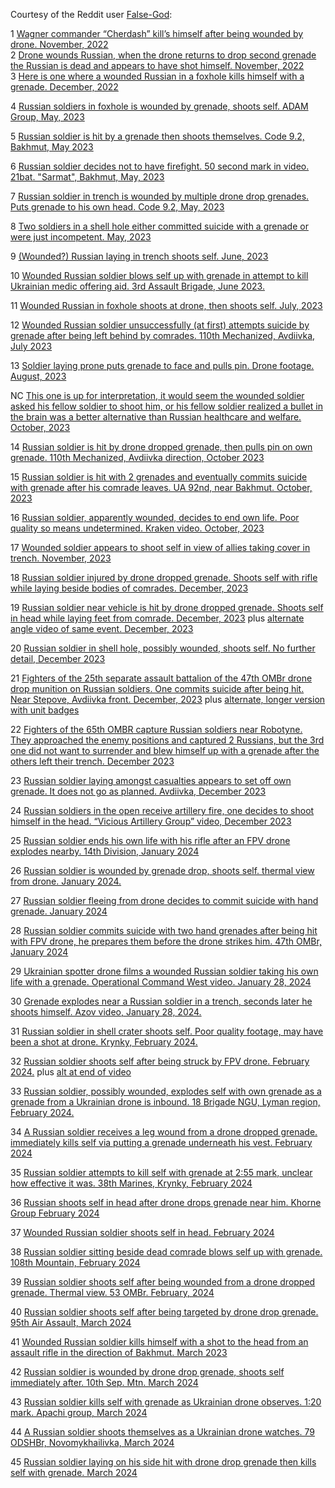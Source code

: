 Courtesy of the Reddit user [False-God](https://www.reddit.com/user/False-God/):  

1 [Wagner commander “Cherdash” kill’s himself after being wounded by drone. November, 2022](https://www.reddit.com/r/RussiaUkraineWar2022/comments/z3njyu/pmc_unit_commander_wagner_callsign_cherdash/)  
2 [Drone wounds Russian, when the drone returns to drop second grenade the Russian is dead and appears to have shot himself. November, 2022](https://www.reddit.com/r/UkraineWarVideoReport/comments/z4e5js/ukrainian_drone_drops_a_grenade_on_a_russian/?utm_source=share&utm_medium=ios_app&utm_name=ioscss&utm_content=1&utm_term=1)  
3 [Here is one where a wounded Russian in a foxhole kills himself with a grenade. December, 2022](https://www.reddit.com/r/CombatFootage/comments/zwa1ww/russian_soldier_pulls_the_pin_of_his_own_grenade/)

4 [Russian soldiers in foxhole is wounded by grenade, shoots self. ADAM Group, May, 2023](https://www.reddit.com/r/CombatFootage/comments/11tsui7/russian_soldier_commits_suicide_after_being_hit/?utm_source=share&utm_medium=ios_app&utm_name=ioscss&utm_content=1&utm_term=1)

5 [Russian soldier is hit by a grenade then shoots themselves. Code 9.2, Bakhmut, May 2023](https://www.reddit.com/r/UkraineRussiaReport/comments/13dpn9j/ua_pov_russian_soldier_shoots_himself_in_the_head/?utm_source=share&utm_medium=ios_app&utm_name=ioscss&utm_content=1&utm_term=1)

6 [Russian soldier decides not to have firefight. 50 second mark in video. 21bat. "Sarmat", Bakhmut, May, 2023](https://www.reddit.com/r/CombatFootage/comments/13fuall/ukrainians_from_21bat_sarmat_are_storming_russian/?utm_source=share&utm_medium=ios_app&utm_name=ioscss&utm_content=1&utm_term=1)

7 [Russian soldier in trench is wounded by multiple drone drop grenades. Puts grenade to his own head. Code 9.2, May, 2023](https://www.reddit.com/r/SlavaUkrayini/comments/13fr9or/a_russian_soldier_commits_suicide_with_his_own/?utm_source=share&utm_medium=ios_app&utm_name=ioscss&utm_content=1&utm_term=1)

8 [Two soldiers in a shell hole either committed suicide with a grenade or were just incompetent. May, 2023](https://www.reddit.com/r/UkraineWarVideoReport/comments/13vm749/while_moving_across_an_open_field_a_group_of/?utm_source=share&utm_medium=ios_app&utm_name=ioscss&utm_content=2&utm_term=1)

9 [(Wounded?) Russian laying in trench shoots self. June, 2023](https://www.reddit.com/r/DronedOrc/comments/14jl2a3/reconnaissance_drone_captured_an_orc_lying_in_a/?utm_source=share&utm_medium=ios_app&utm_name=ioscss&utm_content=2&utm_term=1)

10 [Wounded Russian soldier blows self up with grenade in attempt to kill Ukrainian medic offering aid. 3rd Assault Brigade, June 2023.](https://www.reddit.com/r/UkraineWarVideoReport/comments/14q8cfi/full_footage_translated_with_the_suicide_by/?utm_source=share&utm_medium=ios_app&utm_name=ioscss&utm_content=2&utm_term=1)

11 [Wounded Russian in foxhole shoots at drone, then shoots self. July, 2023](https://www.reddit.com/r/UkraineWarVideoReport/comments/14r6j2v/wounded_russian_soldier_pulls_the_trigger_on/?utm_source=share&utm_medium=ios_app&utm_name=ioscss&utm_content=1&utm_term=1)

12 [Wounded Russian soldier unsuccessfully (at first) attempts suicide by grenade after being left behind by comrades. 110th Mechanized, Avdiivka, July 2023](https://www.reddit.com/r/UkraineRussiaReport/comments/14vroi8/ua_pov_russian_soldier_tries_to_commit_suicide/?utm_source=share&utm_medium=ios_app&utm_name=ioscss&utm_content=1&utm_term=1)

13 [Soldier laying prone puts grenade to face and pulls pin. Drone footage. August, 2023](https://reddit.com/r/UkraineWarVideoReport/s/LOtfAaCxz3)

NC [This one is up for interpretation, it would seem the wounded soldier asked his fellow soldier to shoot him, or his fellow soldier realized a bullet in the brain was a better alternative than Russian healthcare and welfare. October, 2023](https://reddit.com/r/CombatFootage/s/fJNY1NiAdD)

14 [Russian soldier is hit by drone dropped grenade, then pulls pin on own grenade. 110th Mechanized, Avdiivka direction, October 2023](https://reddit.com/r/CombatFootage/s/8vJoWLghiP)

15 [Russian soldier is hit with 2 grenades and eventually commits suicide with grenade after his comrade leaves. UA 92nd, near Bakhmut. October, 2023](https://www.reddit.com/r/UkraineRussiaReport/s/A32gDnBqWs)

16 [Russian soldier, apparently wounded, decides to end own life. Poor quality so means undetermined. Kraken video. October, 2023](https://www.reddit.com/r/CombatFootage/s/VGhJZu3zKY)

17 [Wounded soldier appears to shoot self in view of allies taking cover in trench. November, 2023](https://www.reddit.com/r/CombatFootage/s/7XM538bEF3)

18 [Russian soldier injured by drone dropped grenade. Shoots self with rifle while laying beside bodies of comrades. December, 2023](https://www.reddit.com/r/UkraineRussiaReport/s/oMB4zax9GY)

19 [Russian soldier near vehicle is hit by drone dropped grenade. Shoots self in head while laying feet from comrade. December, 2023](https://www.reddit.com/r/CombatFootage/s/igzGh2l7kp) plus [alternate angle video of same event. December, 2023](https://www.reddit.com/r/CombatFootage/s/6lHdon88fs)

20 [Russian soldier in shell hole, possibly wounded, shoots self. No further detail, December 2023](https://www.reddit.com/r/UkraineInvasionVideos/s/OslFcU1QQI)

21 [Fighters of the 25th separate assault battalion of the 47th OMBr drone drop munition on Russian soldiers. One commits suicide after being hit. Near Stepove, Avdiivka front. December, 2023](https://www.reddit.com/r/UkraineWarVideoReport/s/JYLiSI9odz) plus [alternate, longer version with unit badges](https://www.reddit.com/r/UkraineWarVideoReport/s/REYfJ17SZ4)

22 [Fighters of the 65th OMBR capture Russian soldiers near Robotyne. They approached the enemy positions and captured 2 Russians, but the 3rd one did not want to surrender and blew himself up with a grenade after the others left their trench. December 2023](https://www.reddit.com/r/UkraineWarVideoReport/s/1zSmAjCrvc)

23 [Russian soldier laying amongst casualties appears to set off own grenade. It does not go as planned. Avdiivka, December 2023](https://www.reddit.com/r/UkraineWarVideoReport/s/XRTbmaNrDw)

24 [Russian soldiers in the open receive artillery fire, one decides to shoot himself in the head. “Vicious Artillery Group” video, December 2023](https://www.reddit.com/r/CombatFootage/s/Rbe4Gg8by0)

25 [Russian soldier ends his own life with his rifle after an FPV drone explodes nearby. 14th Division, January 2024](https://www.reddit.com/r/UkraineRussiaReport/s/jccuOoCCNr)

26 [Russian soldier is wounded by grenade drop, shoots self. thermal view from drone. January 2024.](https://www.reddit.com/r/UkraineWarVideoReport/s/IaMVs5YXfy)

27 [Russian soldier fleeing from drone decides to commit suicide with hand grenade. January 2024](https://www.reddit.com/r/CombatFootage/s/B4q2wQ3N6X)

28 [Russian soldier commits suicide with two hand grenades after being hit with FPV drone, he prepares them before the drone strikes him. 47th OMBr, January 2024](https://www.reddit.com/r/CombatFootage/s/sD2JqjKo4a)

29 [Ukrainian spotter drone films a wounded Russian soldier taking his own life with a grenade. Operational Command West video. January 28, 2024](https://www.reddit.com/r/DroneCombat/s/EuwzWi4oki)

30 [Grenade explodes near a Russian soldier in a trench, seconds later he shoots himself. Azov video, January 28, 2024.](https://www.reddit.com/r/DroneCombat/s/XZk43bxqJq)

31 [Russian soldier in shell crater shoots self. Poor quality footage, may have been a shot at drone. Krynky, February 2024.](https://www.reddit.com/r/UkraineRussiaReport/s/shlb8rrKzd)

32 [Russian soldier shoots self after being struck by FPV drone. February 2024.](https://www.reddit.com/r/UkraineWarVideoReport/s/PwzWQiFOAJ) plus [alt at end of video](https://www.reddit.com/r/CombatFootage/s/7qXeddRBWJ)

33 [Russian soldier, possibly wounded, explodes self with own grenade as a grenade from a Ukrainian drone is inbound. 18 Brigade NGU, Lyman region, February 2024.](https://www.reddit.com/r/CombatFootage/s/ZFPzdmlmds)

34 [A Russian soldier receives a leg wound from a drone dropped grenade. immediately kills self via putting a grenade underneath his vest. February 2024](https://www.reddit.com/r/DroneCombat/s/7Cni9pgAsy)

35 [Russian soldier attempts to kill self with grenade at 2:55 mark, unclear how effective it was. 38th Marines, Krynky, February 2024](https://www.reddit.com/r/UkraineWarVideoReport/s/sI1EZjEMAs)

36 [Russian shoots self in head after drone drops grenade near him. Khorne Group February 2024](https://www.reddit.com/r/CombatFootage/s/Dixa0Hj0uU)

37 [Wounded Russian soldier shoots self in head. February 2024](https://www.reddit.com/r/DroneCombat/s/yNgWNKINzy)

38 [Russian soldier sitting beside dead comrade blows self up with grenade. 108th Mountain, February 2024](https://www.reddit.com/r/DroneCombat/s/xB1ss6aQIc)

39 [Russian soldier shoots self after being wounded from a drone dropped grenade. Thermal view. 53 OMBr. February, 2024](https://www.reddit.com/r/DroneCombat/s/upzxynSJOd)

40 [Russian soldier shoots self after being targeted by drone drop grenade. 95th Air Assault, March 2024](https://www.reddit.com/r/DroneCombat/s/V94Lncs63R)

41 [Wounded Russian soldier kills himself with a shot to the head from an assault rifle in the direction of Bakhmut. March 2023](https://www.reddit.com/r/UkraineWarVideoReport/s/lMaHszdSy8)

42 [Russian soldier is wounded by drone drop grenade, shoots self immediately after. 10th Sep. Mtn. March 2024](https://www.reddit.com/r/DroneCombat/s/x3tsRnSJ0N)

43 [Russian soldier kills self with grenade as Ukrainian drone observes. 1:20 mark. Apachi group, March 2024](https://www.reddit.com/r/DroneCombat/s/VitwttFxXs)

44 [A Russian soldier shoots themselves as a Ukrainian drone watches. 79 ODSHBr, Novomykhailivka, March 2024](https://www.reddit.com/r/UkraineWarVideoReport/s/zy2QB3UiSJ)

45 [Russian soldier laying on his side hit with drone drop grenade then kills self with grenade. March 2024](https://www.reddit.com/r/DroneCombat/s/LpEobiLd1z)
